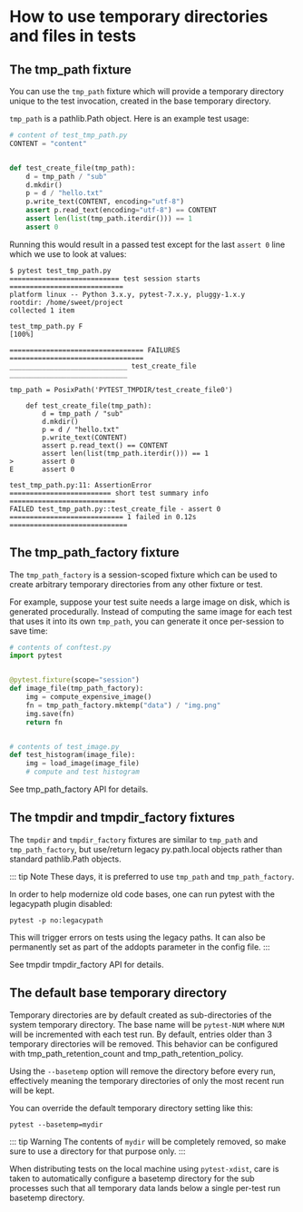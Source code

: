 # How to use temporary directories and files in tests

## The tmp_path fixture

You can use the `tmp_path` fixture which will provide a temporary directory unique to the test invocation, created in the base temporary directory.

`tmp_path` is a pathlib.Path object. Here is an example test usage:

```python
# content of test_tmp_path.py
CONTENT = "content"


def test_create_file(tmp_path):
    d = tmp_path / "sub"
    d.mkdir()
    p = d / "hello.txt"
    p.write_text(CONTENT, encoding="utf-8")
    assert p.read_text(encoding="utf-8") == CONTENT
    assert len(list(tmp_path.iterdir())) == 1
    assert 0
```

Running this would result in a passed test except for the last `assert 0` line which we use to look at values:

```shell
$ pytest test_tmp_path.py
=========================== test session starts ============================
platform linux -- Python 3.x.y, pytest-7.x.y, pluggy-1.x.y
rootdir: /home/sweet/project
collected 1 item

test_tmp_path.py F                                                   [100%]

================================= FAILURES =================================
_____________________________ test_create_file _____________________________

tmp_path = PosixPath('PYTEST_TMPDIR/test_create_file0')

    def test_create_file(tmp_path):
        d = tmp_path / "sub"
        d.mkdir()
        p = d / "hello.txt"
        p.write_text(CONTENT)
        assert p.read_text() == CONTENT
        assert len(list(tmp_path.iterdir())) == 1
>       assert 0
E       assert 0

test_tmp_path.py:11: AssertionError
========================= short test summary info ==========================
FAILED test_tmp_path.py::test_create_file - assert 0
============================ 1 failed in 0.12s =============================
```

## The tmp_path_factory fixture

The `tmp_path_factory` is a session-scoped fixture which can be used to create arbitrary temporary directories from any other fixture or test.

For example, suppose your test suite needs a large image on disk, which is generated procedurally. Instead of computing the same image for each test that uses it into its own `tmp_path`, you can generate it once per-session to save time:

```python
# contents of conftest.py
import pytest


@pytest.fixture(scope="session")
def image_file(tmp_path_factory):
    img = compute_expensive_image()
    fn = tmp_path_factory.mktemp("data") / "img.png"
    img.save(fn)
    return fn


# contents of test_image.py
def test_histogram(image_file):
    img = load_image(image_file)
    # compute and test histogram
```

See tmp_path_factory API for details.

## The tmpdir and tmpdir_factory fixtures

The `tmpdir` and `tmpdir_factory` fixtures are similar to `tmp_path` and `tmp_path_factory`, but use/return legacy py.path.local objects rather than standard pathlib.Path objects.

::: tip Note
These days, it is preferred to use `tmp_path` and `tmp_path_factory`.

In order to help modernize old code bases, one can run pytest with the legacypath plugin disabled:

```shell
pytest -p no:legacypath
```

This will trigger errors on tests using the legacy paths. It can also be permanently set as part of the addopts parameter in the config file.
:::

See tmpdir tmpdir_factory API for details.

## The default base temporary directory

Temporary directories are by default created as sub-directories of the system temporary directory. The base name will be `pytest-NUM` where `NUM` will be incremented with each test run. By default, entries older than 3 temporary directories will be removed. This behavior can be configured with tmp_path_retention_count and tmp_path_retention_policy.

Using the `--basetemp` option will remove the directory before every run, effectively meaning the temporary directories of only the most recent run will be kept.

You can override the default temporary directory setting like this:

```shell
pytest --basetemp=mydir
```

::: tip Warning
The contents of `mydir` will be completely removed, so make sure to use a directory for that purpose only.
:::

When distributing tests on the local machine using `pytest-xdist`, care is taken to automatically configure a basetemp directory for the sub processes such that all temporary data lands below a single per-test run basetemp directory.